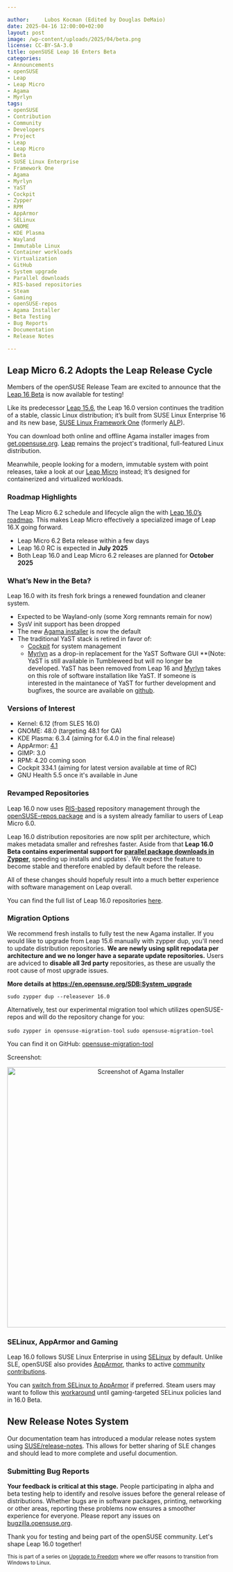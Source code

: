 ```yaml
---

author: 	Lubos Kocman (Edited by Douglas DeMaio)
date: 2025-04-16 12:00:00+02:00
layout: post
image: /wp-content/uploads/2025/04/beta.png
license: CC-BY-SA-3.0
title: openSUSE Leap 16 Enters Beta
categories:
- Announcements
- openSUSE
- Leap
- Leap Micro 
- Agama 
- Myrlyn 
tags:
- openSUSE 
- Contribution 
- Community 
- Developers 
- Project 
- Leap 
- Leap Micro 
- Beta 
- SUSE Linux Enterprise 
- Framework One 
- Agama 
- Myrlyn 
- YaST 
- Cockpit 
- Zypper 
- RPM
- AppArmor 
- SELinux 
- GNOME 
- KDE Plasma 
- Wayland 
- Immutable Linux 
- Container workloads 
- Virtualization
- GitHub 
- System upgrade 
- Parallel downloads 
- RIS-based repositories
- Steam 
- Gaming 
- openSUSE-repos 
- Agama Installer 
- Beta Testing
- Bug Reports 
- Documentation
- Release Notes

---
```


## Leap Micro 6.2 Adopts the Leap Release Cycle  

Members of the openSUSE Release Team are excited to announce that the [Leap 16 Beta](https://get.opensuse.org/testing/) is now available for testing!

Like its predecessor [Leap 15.6](https://get.opensuse.org/leap/), the Leap 16.0 version continues the tradition of a stable, classic Linux distribution; it’s built from SUSE Linux Enterprise 16 and its new base, [SUSE Linux Framework One](https://www.suse.com/c/suse-linux-enterprise-server-25-years-of-enterprise-linux/) (formerly [ALP](https://news.opensuse.org/tag/alp/)).

You can download both online and offline Agama installer images from [get.opensuse.org](https://get.opensuse.org/leap/16.0). [Leap](https://en.opensuse.org/Portal:Leap) remains the project's traditional, full-featured Linux distribution.

Meanwhile, people looking for a modern, immutable system with point releases, take a look at our [Leap Micro](https://get.opensuse.org/leapmicro) instead; It’s designed for containerized and virtualized workloads. 

### Roadmap Highlights

The Leap Micro 6.2 schedule and lifecycle align the with [Leap 16.0’s roadmap](https://en.opensuse.org/openSUSE:Roadmap#DRAFT_Schedule_for_Leap_16.0).
This makes Leap Micro effectively a specialized image of Leap 16.X going forward.

- Leap Micro 6.2 Beta release  within a few days
- Leap 16.0 RC is expected in **July 2025**
- Both Leap 16.0 and Leap Micro 6.2 releases are planned for **October 2025**

### What’s New in the Beta?

Leap 16.0 with its fresh fork brings a renewed foundation and cleaner system.

- Expected to be Wayland-only (some Xorg remnants remain for now)
- SysV init support has been dropped
- The new [Agama installer](https://agama-project.github.io/blog) is now the default
- The traditional YaST stack is retired in favor of:
  - [Cockpit](https://code.opensuse.org/leap/features/issue/190) for system management
  - [Myrlyn](https://github.com/shundhammer/myrlyn) as a drop-in replacement for the YaST Software GUI 
  **(Note: YaST is still available in Tumbleweed but will no longer be developed. YaST has been removed from Leap 16 and [Myrlyn](https://news.opensuse.org/2025/02/10/myrlyn-now-handles-community-repos/) takes on this role of software installation like YaST. If someone is interested in the maintanece of YaST for further development and bugfixes, the source are available on [github](https://github.com/yast). 

### Versions of Interest

- Kernel: 6.12 (from SLES 16.0)
- GNOME: 48.0 (targeting 48.1 for GA)
- KDE Plasma: 6.3.4 (aiming for 6.4.0 in the final release)
- AppArmor: [4.1](https://code.opensuse.org/leap/features/issue/182)
- GIMP: 3.0
- RPM: 4.20 coming soon
- Cockpit 334.1 (aiming for latest version available at time of RC)
- GNU Health 5.5 once it's available in June

### Revamped Repositories

Leap 16.0 now uses [RIS-based](https://en.opensuse.org/openSUSE:Standards_Repository_Index_Service) repository management through the [openSUSE-repos package](https://github.com/openSUSE/openSUSE-repos) and is a system already familiar to users of Leap Micro 6.0.

Leap 16.0 distribution repositories are now split per architecture, which makes metadata smaller and refreshes faster. Aside from that **Leap 16.0 Beta contains experimental support for [parallel package downloads in Zypper](https://news.opensuse.org/2025/03/27/zypper-adds-experimental-parallel-downloads/)**, speeding up installs and updates`.  We expect the feature to become stable and therefore enabled by default before the release. 

All of these changes should hopefuly result into a much better experience with software management on Leap overall.

You can find the full list of Leap 16.0 repositories [here](https://github.com/openSUSE/openSUSE-repos/blob/main/opensuse-leap16-repoindex.xml).

### Migration Options

We recommend fresh installs to fully test the new Agama installer. 
If you would like to upgrade from Leap 15.6 manually with zypper dup, you'll need to update distribution repositories. **We are newly using split repodata per architecture and we no longer have a separate update repositories.** Users are adviced to **disable all 3rd party** repositories, as these are usually the root cause of most upgrade issues.

**More details at <https://en.opensuse.org/SDB:System_upgrade>**

`sudo zypper dup --releasever 16.0`

Alternatively, test our experimental migration tool which utilizes openSUSE-repos and will do the repository change for you:

`sudo zypper in opensuse-migration-tool`
`sudo opensuse-migration-tool`

You can find it on GitHub: [opensuse-migration-tool](https://github.com/openSUSE/opensuse-migration-tool)

Screenshot:
<p align="center">
  <img src="https://news.opensuse.org/wp-content/uploads/2025/04/agama.png" alt="Screenshot of Agama Installer" width="600">
</p>

### SELinux, AppArmor and Gaming

Leap 16.0 follows SUSE Linux Enterprise in using [SELinux](https://github.com/SELinuxProject/selinux) by default.  Unlike SLE, openSUSE also provides [AppArmor](https://apparmor.net/), thanks to active [community contributions](https://contribute.opensuse.org).

You can [switch from SELinux to AppArmor](https://en.opensuse.org/SDB:AppArmor#Switching_from_SELinux_to_AppArmor_for_Leap_16.0_and_Tumbleweed) if preferred. Steam users may want to follow this [workaround](https://en.opensuse.org/Portal:SELinux/Common_issues#Steam_Proton,_Bottles,_WINE,_Lutris,_not_working) until gaming-targeted SELinux policies land in 16.0 Beta.

## New Release Notes System

Our documentation team has introduced a modular release notes system using [SUSE/release-notes](https://github.com/SUSE/release-notes). This allows for better sharing of SLE changes and should lead to more complete and useful documention.

### Submitting Bug Reports

**Your feedback is critical at this stage.** People participating in alpha and beta testing help to identify and resolve issues before the general release of distributions. Whether bugs are in software packages, printing, networking or other areas, reporting these problems now ensures a smoother experience for everyone. Please report any issues on [bugzilla.opensuse.org](https://en.opensuse.org/openSUSE:Submitting_bug_reports).

Thank you for testing and being part of the openSUSE community. Let's shape Leap 16.0 together!

<small> This is part of a series on [Upgrade to Freedom](https://news.opensuse.org/category/upgrade-to-freedom) where we offer reasons to transition from Windows to Linux.</small>

<meta name="openSUSE, Leap 16, Leap Micro 6.2, SUSE Linux Enterprise, Agama installer, Myrlyn, YaST phased out, Linux transition, SELinux, AppArmor, Wayland, RPM 4.20, Zypper, Cockpit, GNU Health, SLE Framework One, container workloads, immutable Linux, system upgrade, parallel downloads, Linux beta testing" content="HTML,CSS,XML,JavaScript">
